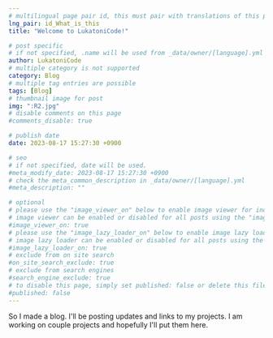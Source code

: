 ```yaml
---
# multilingual page pair id, this must pair with translations of this page. (This name must be unique)
lng_pair: id_What_is_this
title: "Welcome to LukatoniCode!"

# post specific
# if not specified, .name will be used from _data/owner/[language].yml
author: LukatoniCode
# multiple category is not supported
category: Blog
# multiple tag entries are possible
tags: [Blog]
# thumbnail image for post
img: ":R2.jpg"
# disable comments on this page
#comments_disable: true

# publish date
date: 2023-08-17 15:27:30 +0900

# seo
# if not specified, date will be used.
#meta_modify_date: 2023-08-17 15:27:30 +0900
# check the meta_common_description in _data/owner/[language].yml
#meta_description: ""

# optional
# please use the "image_viewer_on" below to enable image viewer for individual pages or posts (_posts/ or [language]/_posts folders).
# image viewer can be enabled or disabled for all posts using the "image_viewer_posts: true" setting in _data/conf/main.yml.
#image_viewer_on: true
# please use the "image_lazy_loader_on" below to enable image lazy loader for individual pages or posts (_posts/ or [language]/_posts folders).
# image lazy loader can be enabled or disabled for all posts using the "image_lazy_loader_posts: true" setting in _data/conf/main.yml.
#image_lazy_loader_on: true
# exclude from on site search
#on_site_search_exclude: true
# exclude from search engines
#search_engine_exclude: true
# to disable this page, simply set published: false or delete this file
#published: false
---
```

<!-- outline-start -->

So I made a blog. 
I'll be posting updates and links to my projects.
I am working on couple projects and hopefully I'll put them here.
